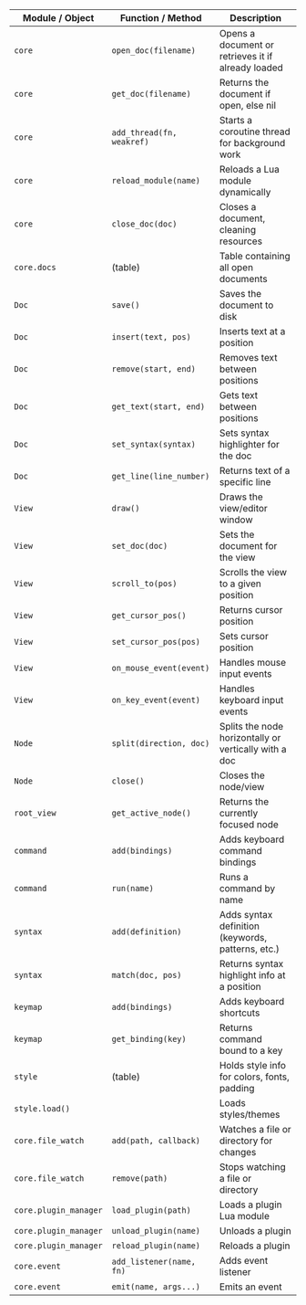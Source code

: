 | Module / Object       | Function / Method         | Description                                           |
| --------------------- | ------------------------- | ----------------------------------------------------- |
| `core`                | `open_doc(filename)`      | Opens a document or retrieves it if already loaded    |
| `core`                | `get_doc(filename)`       | Returns the document if open, else nil                |
| `core`                | `add_thread(fn, weakref)` | Starts a coroutine thread for background work         |
| `core`                | `reload_module(name)`     | Reloads a Lua module dynamically                      |
| `core`                | `close_doc(doc)`          | Closes a document, cleaning resources                 |
| `core.docs`           | (table)                   | Table containing all open documents                   |
| `Doc`                 | `save()`                  | Saves the document to disk                            |
| `Doc`                 | `insert(text, pos)`       | Inserts text at a position                            |
| `Doc`                 | `remove(start, end)`      | Removes text between positions                        |
| `Doc`                 | `get_text(start, end)`    | Gets text between positions                           |
| `Doc`                 | `set_syntax(syntax)`      | Sets syntax highlighter for the doc                   |
| `Doc`                 | `get_line(line_number)`   | Returns text of a specific line                       |
| `View`                | `draw()`                  | Draws the view/editor window                          |
| `View`                | `set_doc(doc)`            | Sets the document for the view                        |
| `View`                | `scroll_to(pos)`          | Scrolls the view to a given position                  |
| `View`                | `get_cursor_pos()`        | Returns cursor position                               |
| `View`                | `set_cursor_pos(pos)`     | Sets cursor position                                  |
| `View`                | `on_mouse_event(event)`   | Handles mouse input events                            |
| `View`                | `on_key_event(event)`     | Handles keyboard input events                         |
| `Node`                | `split(direction, doc)`   | Splits the node horizontally or vertically with a doc |
| `Node`                | `close()`                 | Closes the node/view                                  |
| `root_view`           | `get_active_node()`       | Returns the currently focused node                    |
| `command`             | `add(bindings)`           | Adds keyboard command bindings                        |
| `command`             | `run(name)`               | Runs a command by name                                |
| `syntax`              | `add(definition)`         | Adds syntax definition (keywords, patterns, etc.)    |
| `syntax`              | `match(doc, pos)`         | Returns syntax highlight info at a position           |
| `keymap`              | `add(bindings)`           | Adds keyboard shortcuts                               |
| `keymap`              | `get_binding(key)`        | Returns command bound to a key                        |
| `style`               | (table)                   | Holds style info for colors, fonts, padding           |
| `style.load()`       |                            | Loads styles/themes                                   |
| `core.file_watch`     | `add(path, callback)`     | Watches a file or directory for changes               |
| `core.file_watch`     | `remove(path)`            | Stops watching a file or directory                    |
| `core.plugin_manager` | `load_plugin(path)`       | Loads a plugin Lua module                             |
| `core.plugin_manager` | `unload_plugin(name)`     | Unloads a plugin                                      |
| `core.plugin_manager` | `reload_plugin(name)`     | Reloads a plugin                                      |
| `core.event`          | `add_listener(name, fn)`  | Adds event listener                                   |
| `core.event`          | `emit(name, args...)`     | Emits an event                                        |
